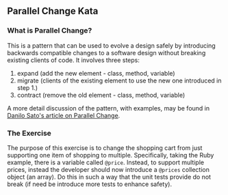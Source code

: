 ## Parallel Change Kata

### What is Parallel Change?

This is a pattern that can be used to evolve a design safely by introducing 
backwards compatible changes to a software design without breaking existing 
clients of code. It involves three steps:

1. expand (add the new element - class, method, variable)
2. migrate (clients of the existing element to use the new one introduced in step 1.)
3. contract (remove the old element - class, method, variable)

A more detail discussion of the pattern, with examples, may be found in
[Danilo Sato's article on Parallel Change](https://martinfowler.com/bliki/ParallelChange.html).

### The Exercise

The purpose of this exercise is to change the shopping cart from just
supporting one item of shopping to multiple. Specifically, taking the Ruby example,
there is a variable called `@price`. Instead, to support multiple prices,
instead the developer should now introduce a `@prices` collection object (an array).
Do this in such a way that the unit tests provide do not break (if need be
introduce more tests to enhance safety). 
